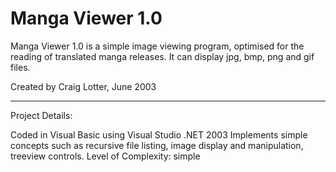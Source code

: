Manga Viewer 1.0
================

Manga Viewer 1.0 is a simple image viewing program, optimised for the reading of translated manga releases. It can display jpg, bmp, png and gif files.

Created by Craig Lotter, June 2003

*********************************

Project Details:

Coded in Visual Basic using Visual Studio .NET 2003
Implements simple concepts such as recursive file listing, image display and manipulation, treeview controls.
Level of Complexity: simple

